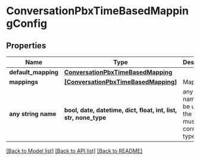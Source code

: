 # ConversationPbxTimeBasedMappingConfig


## Properties
Name | Type | Description | Notes
------------ | ------------- | ------------- | -------------
**default_mapping** | [**ConversationPbxTimeBasedMapping**](ConversationPbxTimeBasedMapping.md) |  | [optional] 
**mappings** | [**[ConversationPbxTimeBasedMapping]**](ConversationPbxTimeBasedMapping.md) | Mappings | [optional] 
**any string name** | **bool, date, datetime, dict, float, int, list, str, none_type** | any string name can be used but the value must be the correct type | [optional]

[[Back to Model list]](../README.md#documentation-for-models) [[Back to API list]](../README.md#documentation-for-api-endpoints) [[Back to README]](../README.md)


